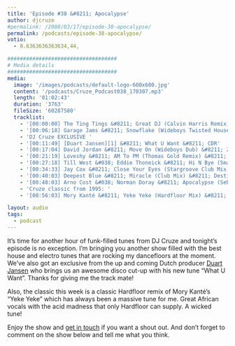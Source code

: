 ```yaml
---
title: 'Episode #38 &#8211; Apocalypse'
author: djcruze
#permalink: /2008/03/17/episode-38-apocalypse/
permalink: /podcasts/episode-38-apocalypse/
votio:
  - 8.6363636363634,44,

###################################
# Media details
###################################
media:
  image: '/images/podcasts/default-logo-600x600.jpg'
  content: '/podcasts/Cruze_Podcast038_170307.mp3'
  length: '01:02:43'
  duration: '3763'
  fileSize: '60287580'
  tracklist:
    - '[00:00:00] The Ting Tings &#8211; Great DJ (Calvin Harris Remix) &#8211; Columbia'
    - '[00:06:18] Garage Jams &#8211; Snowflake (Wideboys Twisted House Dub) &#8211; Gusto'
    - 'DJ Cruze EXCLUSIVE '
    - '[00:11:49] [Duart Jansen][1] &#8211; What U Want &#8211; CDR'
    - '[00:17:04] David Jordan &#8211; Move On (Wideboys Dub) &#8211; ZTT'
    - '[00:21:19] Loveshy &#8211; AM To PM (Thomas Gold Remix) &#8211; AATW'
    - '[00:27:18] Till West &#038; Eddie Thoneick &#8211; Hi N Bye (Smax &#038; Gold Remix) &#8211; Phunkwerk'
    - '[00:34:33] Jay Cox &#8211; Close Your Eyes (Stargroove Club Mix) &#8211; M-Trax'
    - '[00:40:03] Deepest Blue &#8211; Miracle (Club Mix) &#8211; Destined Records'
    - '[00:48:03] Arno Cost &#038; Norman Doray &#8211; Apocalypse (Sebastian Leger Remix) &#8211; CR2 Records'
    - 'Cruze classic from 1995: '
    - '[00:56:03] Mory Kanté &#8211; Yeke Yeke (Hardfloor Mix) &#8211; Ffrreedom'

layout: audio
tags:
  - podcast
---
```


It&#8217;s time for another hour of funk-filled tunes from DJ Cruze and tonight&#8217;s episode is no exception. I&#8217;m bringing you another show filled with the best house and electro tunes that are rocking my dancefloors at the moment. We&#8217;ve also got an exclusive from the up and coming Dutch producer [Duart Jansen][1] who brings us an awesome disco cut-up with his new tune &#8220;What U Want&#8221;. Thanks for giving me the track mate!

Also, the classic this week is a classic Hardfloor remix of Mory Kanté&#8217;s &#8220;Yeke Yeke&#8221; which has always been a massive tune for me. Great African vocals with the acid madness that only Hardfloor can supply. A wicked tune!

Enjoy the show and [get in touch][2] if you want a shout out. And don&#8217;t forget to comment on the show below and tell me what you think.

[1]: http://www.myspace.com/duartjansen
[2]: /contact
[3]: http://www.djcruze.co.uk/cms/wp-content/DownloadButton.gif
[4]: http://www.djcruzeaudio.co.uk/podcasts/Cruze_Podcast038_170307.mp3
